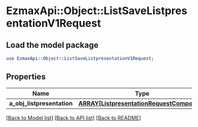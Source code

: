 # EzmaxApi::Object::ListSaveListpresentationV1Request

## Load the model package
```perl
use EzmaxApi::Object::ListSaveListpresentationV1Request;
```

## Properties
Name | Type | Description | Notes
------------ | ------------- | ------------- | -------------
**a_obj_listpresentation** | [**ARRAY[ListpresentationRequestCompound]**](ListpresentationRequestCompound.md) |  | 

[[Back to Model list]](../README.md#documentation-for-models) [[Back to API list]](../README.md#documentation-for-api-endpoints) [[Back to README]](../README.md)


